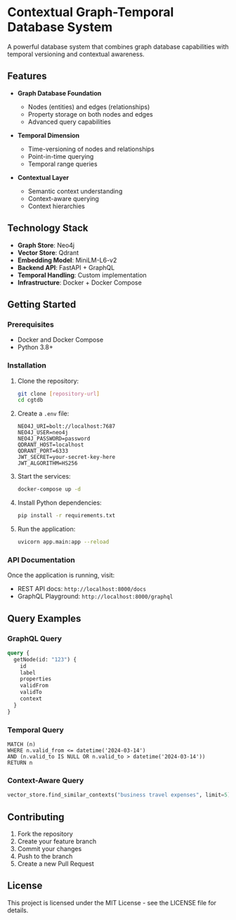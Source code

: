 # Contextual Graph-Temporal Database System

A powerful database system that combines graph database capabilities with temporal versioning and contextual awareness.

## Features

- **Graph Database Foundation**
  - Nodes (entities) and edges (relationships)
  - Property storage on both nodes and edges
  - Advanced query capabilities

- **Temporal Dimension**
  - Time-versioning of nodes and relationships
  - Point-in-time querying
  - Temporal range queries

- **Contextual Layer**
  - Semantic context understanding
  - Context-aware querying
  - Context hierarchies

## Technology Stack

- **Graph Store**: Neo4j
- **Vector Store**: Qdrant
- **Embedding Model**: MiniLM-L6-v2
- **Backend API**: FastAPI + GraphQL
- **Temporal Handling**: Custom implementation
- **Infrastructure**: Docker + Docker Compose

## Getting Started

### Prerequisites

- Docker and Docker Compose
- Python 3.8+

### Installation

1. Clone the repository:
   ```bash
   git clone [repository-url]
   cd cgtdb
   ```

2. Create a `.env` file:
   ```
   NEO4J_URI=bolt://localhost:7687
   NEO4J_USER=neo4j
   NEO4J_PASSWORD=password
   QDRANT_HOST=localhost
   QDRANT_PORT=6333
   JWT_SECRET=your-secret-key-here
   JWT_ALGORITHM=HS256
   ```

3. Start the services:
   ```bash
   docker-compose up -d
   ```

4. Install Python dependencies:
   ```bash
   pip install -r requirements.txt
   ```

5. Run the application:
   ```bash
   uvicorn app.main:app --reload
   ```

### API Documentation

Once the application is running, visit:
- REST API docs: `http://localhost:8000/docs`
- GraphQL Playground: `http://localhost:8000/graphql`

## Query Examples

### GraphQL Query
```graphql
query {
  getNode(id: "123") {
    id
    label
    properties
    validFrom
    validTo
    context
  }
}
```

### Temporal Query
```cypher
MATCH (n)
WHERE n.valid_from <= datetime('2024-03-14')
AND (n.valid_to IS NULL OR n.valid_to > datetime('2024-03-14'))
RETURN n
```

### Context-Aware Query
```python
vector_store.find_similar_contexts("business travel expenses", limit=5)
```

## Contributing

1. Fork the repository
2. Create your feature branch
3. Commit your changes
4. Push to the branch
5. Create a new Pull Request

## License

This project is licensed under the MIT License - see the LICENSE file for details. 